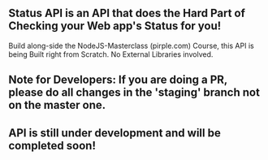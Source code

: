 ## Status API is an API that does the Hard Part of Checking your Web app's Status for you!

Build along-side the NodeJS-Masterclass (pirple.com) Course, this API is being Built right from Scratch. No External Libraries involved.


## Note for Developers: If you are doing a PR, please do all changes in the 'staging' branch not on the master one.

## API is still under development and will be completed soon!
